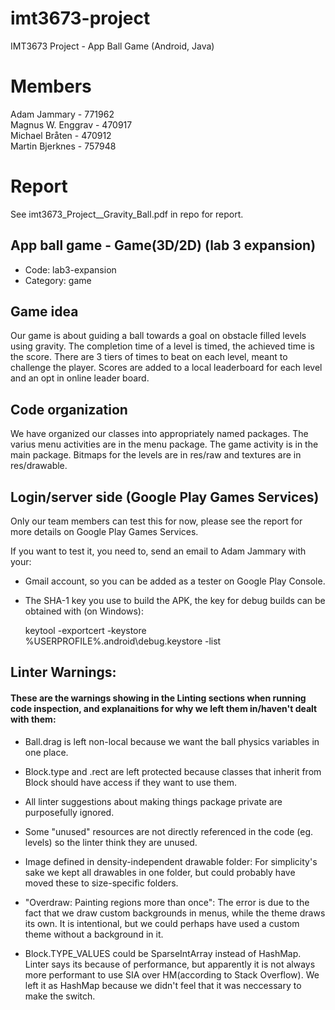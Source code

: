 # imt3673-project
IMT3673 Project - App Ball Game (Android, Java)

# Members
Adam Jammary - 771962  
Magnus W. Enggrav - 470917  
Michael Bråten - 470912  
Martin Bjerknes - 757948  

# Report
See imt3673_Project__Gravity_Ball.pdf in repo for report.

## App ball game - Game(3D/2D) (lab 3 expansion)
* Code: lab3-expansion
* Category: game

## Game idea
Our game is about guiding a ball towards a goal on obstacle filled levels using gravity.
The completion time of a level is timed, the achieved time is the score.
There are 3 tiers of times to beat on each level, meant to challenge the player.
Scores are added to a local leaderboard for each level and an opt in online leader board.

## Code organization 
We have organized our classes into appropriately named packages.
The varius menu activities are in the menu package. The game activity is in the main package.
Bitmaps for the levels are in res/raw and textures are in res/drawable. 

## Login/server side (Google Play Games Services)

Only our team members can test this for now, please see the report for more details on Google Play Games Services.

If you want to test it, you need to, send an email to Adam Jammary with your:

* Gmail account, so you can be added as a tester on Google Play Console.
* The SHA-1 key you use to build the APK, the key for debug builds can be obtained with (on Windows):


    keytool -exportcert -keystore %USERPROFILE%\.android\debug.keystore -list

## Linter Warnings:

#### These are the warnings showing in the Linting sections when running code inspection, and explanaitions for why we left them in/haven't dealt with them:

* Ball.drag is left non-local because we want the ball physics variables in one place.

* Block.type and .rect are left protected because classes that inherit from Block should have access if they want to use them.

* All linter suggestions about making things package private are purposefully ignored.

* Some "unused" resources are not directly referenced in the code (eg. levels) so the linter think they are unused.

* Image defined in density-independent drawable folder: For simplicity's sake we kept all drawables in one folder, but could probably have moved these to size-specific folders.

* "Overdraw: Painting regions more than once": The error is due to the fact that we draw custom backgrounds in menus, while the theme draws its own. It is intentional, but we could perhaps have used a custom theme without a background in it. 

* Block.TYPE_VALUES could be SparseIntArray instead of HashMap. Linter says its because of performance, but apparently it is not always more performant to use SIA over HM(according to Stack Overflow). We left it as HashMap because we didn't feel that it was neccessary to make the switch.
